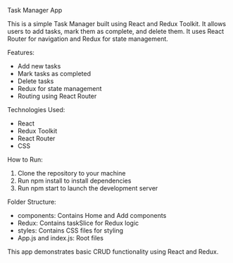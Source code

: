 Task Manager App

This is a simple Task Manager built using React and Redux Toolkit. It allows users to add tasks, mark them as complete, and delete them. It uses React Router for navigation and Redux for state management.

Features:

- Add new tasks
- Mark tasks as completed
- Delete tasks
- Redux for state management
- Routing using React Router

Technologies Used:

- React
- Redux Toolkit
- React Router
- CSS

How to Run:

1. Clone the repository to your machine
2. Run npm install to install dependencies
3. Run npm start to launch the development server

Folder Structure:

- components: Contains Home and Add components
- Redux: Contains taskSlice for Redux logic
- styles: Contains CSS files for styling
- App.js and index.js: Root files

This app demonstrates basic CRUD functionality using React and Redux.

